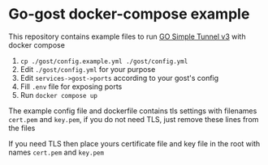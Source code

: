 # Go-gost docker-compose example

This repository contains example files to run [GO Simple Tunnel v3](https://gost.run/en/) with docker compose

1. `cp ./gost/config.example.yml ./gost/config.yml`
2. Edit `./gost/config.yml` for your purpose
3. Edit `services->gost->ports` according to your gost's config 
4. Fill `.env` file for exposing ports
5. Run `docker compose up`

The example config file and dockerfile contains tls settings with filenames `cert.pem` and `key.pem`, if you do not need TLS, just remove these lines from the files

If you need TLS then place yours certificate file and key file in the root with names `cert.pem` and `key.pem`